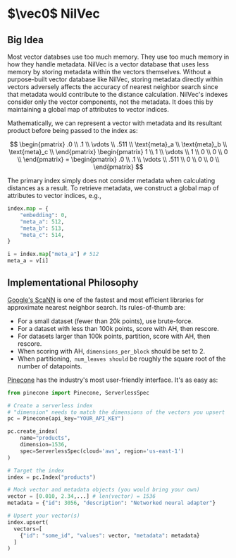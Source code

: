 # $\vec0$ NilVec

## Big Idea

Most vector databses use too much memory. They use too much memory in how they handle metadata.
NilVec is a vector database that uses less memory by storing metadata within the vectors themselves.
Without a purpose-built vector database like NilVec, storing metadata directly within vectors adversely
affects the accuracy of nearest neighbor search since that metadata would contribute to the distance
calculation. NilVec's indexes consider only the vector components, not the metadata. It does this by
maintaining a global map of attributes to vector indices.

Mathematically, we can represent a vector with metadata and its resultant product before being passed
to the index as:

$$
\begin{pmatrix}
.0 \\
.1 \\
\vdots \\
.511 \\
\text{meta}_a \\
\text{meta}_b \\
\text{meta}_c \\
\end{pmatrix}
\begin{pmatrix}
1 \\
1 \\
\vdots \\
1 \\
0 \\
0 \\
0 \\
\end{pmatrix} = \begin{pmatrix}
.0 \\
.1 \\
\vdots \\
.511 \\
0 \\
0 \\
0 \\
\end{pmatrix}
$$

The primary index simply does not consider metadata when calculating distances as a result.
To retrieve metadata, we construct a global map of attributes to vector indices, e.g.,

```python
index.map = {
    "embedding": 0,
    "meta_a": 512,
    "meta_b": 513,
    "meta_c": 514,
}

i = index.map["meta_a"] # 512
meta_a = v[i]
```

## Implementational Philosophy

[Google's ScaNN](https://github.com/google-research/google-research/blob/master/scann/docs/algorithms.md)
is one of the fastest and most efficient libraries for approximate nearest neighbor search.
Its rules-of-thumb are:

- For a small dataset (fewer than 20k points), use brute-force.
- For a dataset with less than 100k points, score with AH, then rescore.
- For datasets larger than 100k points, partition, score with AH, then rescore.
- When scoring with AH, `dimensions_per_block` should be set to 2.
- When partitioning,` num_leaves should` be roughly the square root of the number of datapoints.

[Pinecone](https://docs.pinecone.io/home) has the industry's most user-friendly interface. It's as easy as:

```python
from pinecone import Pinecone, ServerlessSpec

# Create a serverless index
# "dimension" needs to match the dimensions of the vectors you upsert
pc = Pinecone(api_key="YOUR_API_KEY")

pc.create_index(
    name="products",
    dimension=1536, 
    spec=ServerlessSpec(cloud='aws', region='us-east-1') 
)

# Target the index
index = pc.Index("products")

# Mock vector and metadata objects (you would bring your own)
vector = [0.010, 2.34,...] # len(vector) = 1536
metadata = {"id": 3056, "description": "Networked neural adapter"}

# Upsert your vector(s)
index.upsert(
  vectors=[
    {"id": "some_id", "values": vector, "metadata": metadata}
  ]
) 
```
